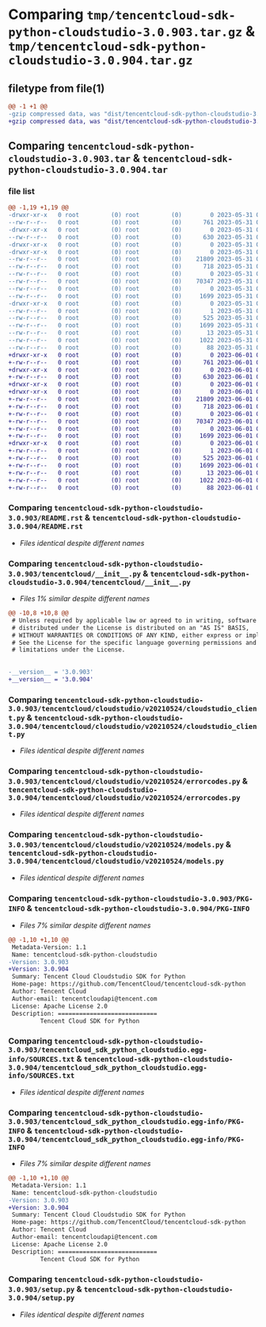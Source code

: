 # Comparing `tmp/tencentcloud-sdk-python-cloudstudio-3.0.903.tar.gz` & `tmp/tencentcloud-sdk-python-cloudstudio-3.0.904.tar.gz`

## filetype from file(1)

```diff
@@ -1 +1 @@
-gzip compressed data, was "dist/tencentcloud-sdk-python-cloudstudio-3.0.903.tar", last modified: Wed May 31 02:07:36 2023, max compression
+gzip compressed data, was "dist/tencentcloud-sdk-python-cloudstudio-3.0.904.tar", last modified: Thu Jun  1 02:30:36 2023, max compression
```

## Comparing `tencentcloud-sdk-python-cloudstudio-3.0.903.tar` & `tencentcloud-sdk-python-cloudstudio-3.0.904.tar`

### file list

```diff
@@ -1,19 +1,19 @@
-drwxr-xr-x   0 root         (0) root         (0)        0 2023-05-31 02:07:36.000000 tencentcloud-sdk-python-cloudstudio-3.0.903/
--rw-r--r--   0 root         (0) root         (0)      761 2023-05-31 02:07:36.000000 tencentcloud-sdk-python-cloudstudio-3.0.903/README.rst
-drwxr-xr-x   0 root         (0) root         (0)        0 2023-05-31 02:07:36.000000 tencentcloud-sdk-python-cloudstudio-3.0.903/tencentcloud/
--rw-r--r--   0 root         (0) root         (0)      630 2023-05-31 02:07:36.000000 tencentcloud-sdk-python-cloudstudio-3.0.903/tencentcloud/__init__.py
-drwxr-xr-x   0 root         (0) root         (0)        0 2023-05-31 02:07:36.000000 tencentcloud-sdk-python-cloudstudio-3.0.903/tencentcloud/cloudstudio/
-drwxr-xr-x   0 root         (0) root         (0)        0 2023-05-31 02:07:36.000000 tencentcloud-sdk-python-cloudstudio-3.0.903/tencentcloud/cloudstudio/v20210524/
--rw-r--r--   0 root         (0) root         (0)    21809 2023-05-31 02:07:36.000000 tencentcloud-sdk-python-cloudstudio-3.0.903/tencentcloud/cloudstudio/v20210524/cloudstudio_client.py
--rw-r--r--   0 root         (0) root         (0)      718 2023-05-31 02:07:36.000000 tencentcloud-sdk-python-cloudstudio-3.0.903/tencentcloud/cloudstudio/v20210524/errorcodes.py
--rw-r--r--   0 root         (0) root         (0)        0 2023-05-31 02:07:36.000000 tencentcloud-sdk-python-cloudstudio-3.0.903/tencentcloud/cloudstudio/v20210524/__init__.py
--rw-r--r--   0 root         (0) root         (0)    70347 2023-05-31 02:07:36.000000 tencentcloud-sdk-python-cloudstudio-3.0.903/tencentcloud/cloudstudio/v20210524/models.py
--rw-r--r--   0 root         (0) root         (0)        0 2023-05-31 02:07:36.000000 tencentcloud-sdk-python-cloudstudio-3.0.903/tencentcloud/cloudstudio/__init__.py
--rw-r--r--   0 root         (0) root         (0)     1699 2023-05-31 02:07:36.000000 tencentcloud-sdk-python-cloudstudio-3.0.903/PKG-INFO
-drwxr-xr-x   0 root         (0) root         (0)        0 2023-05-31 02:07:36.000000 tencentcloud-sdk-python-cloudstudio-3.0.903/tencentcloud_sdk_python_cloudstudio.egg-info/
--rw-r--r--   0 root         (0) root         (0)        1 2023-05-31 02:07:36.000000 tencentcloud-sdk-python-cloudstudio-3.0.903/tencentcloud_sdk_python_cloudstudio.egg-info/dependency_links.txt
--rw-r--r--   0 root         (0) root         (0)      525 2023-05-31 02:07:36.000000 tencentcloud-sdk-python-cloudstudio-3.0.903/tencentcloud_sdk_python_cloudstudio.egg-info/SOURCES.txt
--rw-r--r--   0 root         (0) root         (0)     1699 2023-05-31 02:07:36.000000 tencentcloud-sdk-python-cloudstudio-3.0.903/tencentcloud_sdk_python_cloudstudio.egg-info/PKG-INFO
--rw-r--r--   0 root         (0) root         (0)       13 2023-05-31 02:07:36.000000 tencentcloud-sdk-python-cloudstudio-3.0.903/tencentcloud_sdk_python_cloudstudio.egg-info/top_level.txt
--rw-r--r--   0 root         (0) root         (0)     1022 2023-05-31 02:07:36.000000 tencentcloud-sdk-python-cloudstudio-3.0.903/setup.py
--rw-r--r--   0 root         (0) root         (0)       88 2023-05-31 02:07:36.000000 tencentcloud-sdk-python-cloudstudio-3.0.903/setup.cfg
+drwxr-xr-x   0 root         (0) root         (0)        0 2023-06-01 02:30:36.000000 tencentcloud-sdk-python-cloudstudio-3.0.904/
+-rw-r--r--   0 root         (0) root         (0)      761 2023-06-01 02:30:36.000000 tencentcloud-sdk-python-cloudstudio-3.0.904/README.rst
+drwxr-xr-x   0 root         (0) root         (0)        0 2023-06-01 02:30:36.000000 tencentcloud-sdk-python-cloudstudio-3.0.904/tencentcloud/
+-rw-r--r--   0 root         (0) root         (0)      630 2023-06-01 02:30:36.000000 tencentcloud-sdk-python-cloudstudio-3.0.904/tencentcloud/__init__.py
+drwxr-xr-x   0 root         (0) root         (0)        0 2023-06-01 02:30:36.000000 tencentcloud-sdk-python-cloudstudio-3.0.904/tencentcloud/cloudstudio/
+drwxr-xr-x   0 root         (0) root         (0)        0 2023-06-01 02:30:36.000000 tencentcloud-sdk-python-cloudstudio-3.0.904/tencentcloud/cloudstudio/v20210524/
+-rw-r--r--   0 root         (0) root         (0)    21809 2023-06-01 02:30:36.000000 tencentcloud-sdk-python-cloudstudio-3.0.904/tencentcloud/cloudstudio/v20210524/cloudstudio_client.py
+-rw-r--r--   0 root         (0) root         (0)      718 2023-06-01 02:30:36.000000 tencentcloud-sdk-python-cloudstudio-3.0.904/tencentcloud/cloudstudio/v20210524/errorcodes.py
+-rw-r--r--   0 root         (0) root         (0)        0 2023-06-01 02:30:36.000000 tencentcloud-sdk-python-cloudstudio-3.0.904/tencentcloud/cloudstudio/v20210524/__init__.py
+-rw-r--r--   0 root         (0) root         (0)    70347 2023-06-01 02:30:36.000000 tencentcloud-sdk-python-cloudstudio-3.0.904/tencentcloud/cloudstudio/v20210524/models.py
+-rw-r--r--   0 root         (0) root         (0)        0 2023-06-01 02:30:36.000000 tencentcloud-sdk-python-cloudstudio-3.0.904/tencentcloud/cloudstudio/__init__.py
+-rw-r--r--   0 root         (0) root         (0)     1699 2023-06-01 02:30:36.000000 tencentcloud-sdk-python-cloudstudio-3.0.904/PKG-INFO
+drwxr-xr-x   0 root         (0) root         (0)        0 2023-06-01 02:30:36.000000 tencentcloud-sdk-python-cloudstudio-3.0.904/tencentcloud_sdk_python_cloudstudio.egg-info/
+-rw-r--r--   0 root         (0) root         (0)        1 2023-06-01 02:30:36.000000 tencentcloud-sdk-python-cloudstudio-3.0.904/tencentcloud_sdk_python_cloudstudio.egg-info/dependency_links.txt
+-rw-r--r--   0 root         (0) root         (0)      525 2023-06-01 02:30:36.000000 tencentcloud-sdk-python-cloudstudio-3.0.904/tencentcloud_sdk_python_cloudstudio.egg-info/SOURCES.txt
+-rw-r--r--   0 root         (0) root         (0)     1699 2023-06-01 02:30:36.000000 tencentcloud-sdk-python-cloudstudio-3.0.904/tencentcloud_sdk_python_cloudstudio.egg-info/PKG-INFO
+-rw-r--r--   0 root         (0) root         (0)       13 2023-06-01 02:30:36.000000 tencentcloud-sdk-python-cloudstudio-3.0.904/tencentcloud_sdk_python_cloudstudio.egg-info/top_level.txt
+-rw-r--r--   0 root         (0) root         (0)     1022 2023-06-01 02:30:36.000000 tencentcloud-sdk-python-cloudstudio-3.0.904/setup.py
+-rw-r--r--   0 root         (0) root         (0)       88 2023-06-01 02:30:36.000000 tencentcloud-sdk-python-cloudstudio-3.0.904/setup.cfg
```

### Comparing `tencentcloud-sdk-python-cloudstudio-3.0.903/README.rst` & `tencentcloud-sdk-python-cloudstudio-3.0.904/README.rst`

 * *Files identical despite different names*

### Comparing `tencentcloud-sdk-python-cloudstudio-3.0.903/tencentcloud/__init__.py` & `tencentcloud-sdk-python-cloudstudio-3.0.904/tencentcloud/__init__.py`

 * *Files 1% similar despite different names*

```diff
@@ -10,8 +10,8 @@
 # Unless required by applicable law or agreed to in writing, software
 # distributed under the License is distributed on an "AS IS" BASIS,
 # WITHOUT WARRANTIES OR CONDITIONS OF ANY KIND, either express or implied.
 # See the License for the specific language governing permissions and
 # limitations under the License.
 
 
-__version__ = '3.0.903'
+__version__ = '3.0.904'
```

### Comparing `tencentcloud-sdk-python-cloudstudio-3.0.903/tencentcloud/cloudstudio/v20210524/cloudstudio_client.py` & `tencentcloud-sdk-python-cloudstudio-3.0.904/tencentcloud/cloudstudio/v20210524/cloudstudio_client.py`

 * *Files identical despite different names*

### Comparing `tencentcloud-sdk-python-cloudstudio-3.0.903/tencentcloud/cloudstudio/v20210524/errorcodes.py` & `tencentcloud-sdk-python-cloudstudio-3.0.904/tencentcloud/cloudstudio/v20210524/errorcodes.py`

 * *Files identical despite different names*

### Comparing `tencentcloud-sdk-python-cloudstudio-3.0.903/tencentcloud/cloudstudio/v20210524/models.py` & `tencentcloud-sdk-python-cloudstudio-3.0.904/tencentcloud/cloudstudio/v20210524/models.py`

 * *Files identical despite different names*

### Comparing `tencentcloud-sdk-python-cloudstudio-3.0.903/PKG-INFO` & `tencentcloud-sdk-python-cloudstudio-3.0.904/PKG-INFO`

 * *Files 7% similar despite different names*

```diff
@@ -1,10 +1,10 @@
 Metadata-Version: 1.1
 Name: tencentcloud-sdk-python-cloudstudio
-Version: 3.0.903
+Version: 3.0.904
 Summary: Tencent Cloud Cloudstudio SDK for Python
 Home-page: https://github.com/TencentCloud/tencentcloud-sdk-python
 Author: Tencent Cloud
 Author-email: tencentcloudapi@tencent.com
 License: Apache License 2.0
 Description: ============================
         Tencent Cloud SDK for Python
```

### Comparing `tencentcloud-sdk-python-cloudstudio-3.0.903/tencentcloud_sdk_python_cloudstudio.egg-info/SOURCES.txt` & `tencentcloud-sdk-python-cloudstudio-3.0.904/tencentcloud_sdk_python_cloudstudio.egg-info/SOURCES.txt`

 * *Files identical despite different names*

### Comparing `tencentcloud-sdk-python-cloudstudio-3.0.903/tencentcloud_sdk_python_cloudstudio.egg-info/PKG-INFO` & `tencentcloud-sdk-python-cloudstudio-3.0.904/tencentcloud_sdk_python_cloudstudio.egg-info/PKG-INFO`

 * *Files 7% similar despite different names*

```diff
@@ -1,10 +1,10 @@
 Metadata-Version: 1.1
 Name: tencentcloud-sdk-python-cloudstudio
-Version: 3.0.903
+Version: 3.0.904
 Summary: Tencent Cloud Cloudstudio SDK for Python
 Home-page: https://github.com/TencentCloud/tencentcloud-sdk-python
 Author: Tencent Cloud
 Author-email: tencentcloudapi@tencent.com
 License: Apache License 2.0
 Description: ============================
         Tencent Cloud SDK for Python
```

### Comparing `tencentcloud-sdk-python-cloudstudio-3.0.903/setup.py` & `tencentcloud-sdk-python-cloudstudio-3.0.904/setup.py`

 * *Files identical despite different names*


